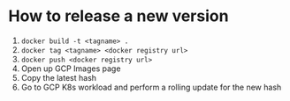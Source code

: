 # How to release a new version
1. `docker build -t <tagname> .`
2. `docker tag <tagname> <docker registry url>`
3. `docker push <docker registry url>`
4. Open up GCP Images page
5. Copy the latest hash
6. Go to GCP K8s workload and perform a rolling update for the new hash
